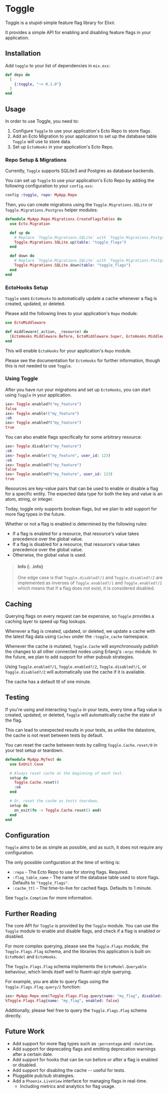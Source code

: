 # Toggle
<!-- MDOC !-->

Toggle is a stupid-simple feature flag library for Elixir.

It provides a simple API for enabling and disabling feature flags in your application.

## Installation

Add `toggle` to your list of dependencies in `mix.exs`:

```elixir
def deps do
  [
    {:toggle, "~> 0.1.0"}
  ]
end
```

## Usage

In order to use Toggle, you need to:

1) Configure `Toggle` to use your application's Ecto Repo to store flags.
2) Add an Ecto Migration to your application to set up the database table `Toggle` will use to store data.
3) Set up `EctoHooks` in your application's Ecto Repo.

### Repo Setup & Migrations

Currently, `Toggle` supports SQLite3 and Postgres as database backends.

You can set up `Toggle` to use your application's Ecto Repo by adding the following configuration to your `config.exs`:

```elixir
config :toggle, repo: MyApp.Repo
```

Then, you can create migrations using the `Toggle.Migrations.SQLite` or `Toggle.Migrations.Postgres` helper modules:

```elixir
defmodule MyApp.Repo.Migrations.CreateFlagsTables do
  use Ecto.Migration

  def up do
    # Replace `Toggle.Migrations.SQLite` with `Toggle.Migrations.Postgres` if you are using Postgres
    Toggle.Migrations.SQLite.up(table: "toggle_flags")
  end

  def down do
    # Replace `Toggle.Migrations.SQLite` with `Toggle.Migrations.Postgres` if you are using Postgres
    Toggle.Migrations.SQLite.down(table: "toggle_flags")
  end
end
```

### EctoHooks Setup

`Toggle` uses `EctoHooks` to automatically update a cache whenever a flag is created, updated, or deleted.

Please add the following lines to your application's `Repo` module:

```elixir
use EctoMiddleware

def middleware(_action, _resource) do
  [EctoHooks.Middleware.Before, EctoMiddleware.Super, EctoHooks.Middleware.After]
end
```

This will enable `EctoHooks` for your application's `Repo` module.

Please see the documentation for `EctoHooks` for further information, though this is not needed to use `Toggle`.

### Using Toggle

After you have run your migrations and set up `EctoHooks`, you can start using `Toggle` in your application.

```elixir
iex> Toggle.enabled?("my_feature")
false
iex> Toggle.enable!("my_feature")
:ok
iex> Toggle.enabled?("my_feature")
true
```

You can also enable flags specifically for some arbitrary resource:

```elixir
iex> Toggle.disable!("my_feature")
:ok
iex> Toggle.enable!("my_feature", user_id: 123)
:ok
iex> Toggle.enabled?("my_feature")
false
iex> Toggle.enabled?("my_feature", user_id: 123)
true
```

Resources are key-value pairs that can be used to enable or disable a flag for a specific entity. The expected data
type for both the key and value is an atom, string, or integer.

Today, toggle only supports boolean flags, but we plan to add support for more flag types in the future.

Whether or not a flag is enabled is determined by the following rules:

- If a flag is enabled for a resource, that resource's value takes precedence over the global value.
- If a flag is disabled for a resource, that resource's value takes precedence over the global value.
- Otherwise, the global value is used.

> #### Info {: .info}
>
> One edge case is that `Toggle.disabled?/1` and `Toggle.disabled?/2` are implemented as inverses of `Toggle.enabled?/1` and
> `Toggle.enabled?/2` which means that if a flag does not exist, it is considered disabled.

## Caching

Querying flags on every request can be expensive, so `Toggle` provides a caching layer to speed up flag lookups.

Whenever a flag is created, updated, or deleted, we update a cache with the latest flag data using `Cachex` under the
`:toggle_cache` namespace.

Whenever the cache is mutated, `Toggle.Cache` will asynchronously publish the changes to all other connected nodes
using Erlang's `:erpc` module. In the future, we plan to add support for other pubsub strategies.

Using `Toggle.enabled?/1`, `Toggle.enabled?/2`, `Toggle.disabled?/1`, or `Toggle.disabled?/2` will automatically use
the cache if it is available.

The cache has a default ttl of one minute.

## Testing

If you're using and interacting `Toggle` in your tests, every time a flag value is created, updated, or deleted, `Toggle`
will automatically cache the state of the flag.

This can lead to unexpected results in your tests, as unlike the datastore, the cache is not reset between tests by
default.

You can reset the cache between tests by calling `Toggle.Cache.reset/0` in your test setup or teardown.

```elixir
defmodule MyApp.MyTest do
  use ExUnit.Case

  # Always reset cache at the beginning of each test.
  setup do
    Toggle.Cache.reset()
    :ok
  end

  # Or, reset the cache as tests teardown.
  setup do
    on_exit(fn -> Toggle.Cache.reset() end)
  end
end
```

## Configuration

`Toggle` aims to be as simple as possible, and as such, it does not require any configuration.

The only possible configuration at the time of writing is:

- `:repo` - The Ecto Repo to use for storing flags. Required.
- `:flag_table_name` - The name of the database table used to store flags. Defaults to `"toggle_flags"`.
- `:cache_ttl` - The time-to-live for cached flags. Defaults to 1 minute.

See `Toggle.Comptime` for more information.

## Further Reading

The core API for `Toggle` is provided by the `Toggle` module. You can use the `Toggle` module to enable and disable flags,
and check if a flag is enabled or disabled.

For more complex querying, please see the `Toggle.Flags` module, the `Toggle.Flags.Flag` schema, and the libraries
this application is built on: `EctoModel` and `EctoHooks`.

The `Toggle.Flags.Flag` schema implements the `EctoModel.Queryable` behaviour, which lends itself well to fluent-api
style querying.

For example, you are able to query flags using the `Toggle.Flags.Flag.query/2` function:

```elixir
iex> MyApp.Repo.one(Toggle.Flags.Flag.query(name: "my_flag", disabled: true))
%Toggle.Flags.Flag{name: "my_flag", enabled: false}
```

Additionally, please feel free to query the `Toggle.Flags.Flag` schema directly.

## Future Work

- Add support for more flag types such as `:percentage` and `:datetime`.
- Add support for deprecating flags and emitting deprecation warnings after a certain date.
- Add support for hooks that can be run before or after a flag is enabled or disabled.
- Add support for disabling the cache -- useful for tests.
- Pluggable pub/sub strategies.
- Add a `Phoenix.LiveView` interface for managing flags in real-time.
    - Including metrics and analytics for flag usage.
